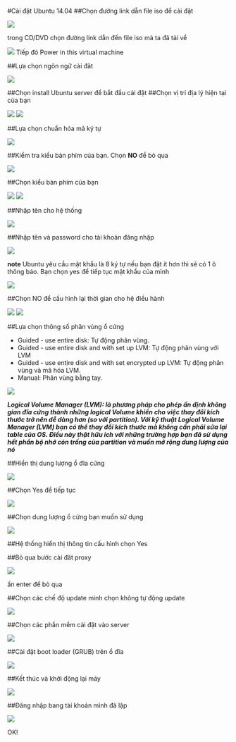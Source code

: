 #Cài đặt Ubuntu 14.04##Chọn đường link dẫn file iso để cài đặt <img src ="http://i.imgur.com/o8hWIn8.png">trong CD/DVD chọn đường link dẫn đến file iso mà ta đã tải về <img src="http://i.imgur.com/r8NhUFK.png">Tiếp đó Power in this virtual machine##Lựa chọn ngôn ngữ cài đăt<img src="http://i.imgur.com/W8O3RUd.png">##Chọn install Ubuntu server để bắt đầu cài đặt ##Chọn vị trí địa lý hiện tại của bạn <img src="http://i.imgur.com/DON9Dwj.png"><img src="http://i.imgur.com/HKZ3j0I.png">##Lựa chọn chuẩn hóa mã ký tự <img src="http://i.imgur.com/YL6bZ9h.png">##Kiểm tra kiểu bàn phím của bạn. Chọn **NO** để bỏ qua <img src="http://i.imgur.com/n7ycIzW.png">##Chọn kiểu bàn phím của bạn <img src="http://i.imgur.com/uY8AIOq.png"><img src="http://i.imgur.com/jB241qo.png">##Nhập tên cho hệ thống <img src="http://i.imgur.com/ApVTTRb.png">##Nhập tên và password cho tài khoản đăng nhập <img src="http://i.imgur.com/VvCxwwc.png">**note** Ubuntu yêu cầu mật khẩu là 8 ký tự nếu bạn đặt ít hơn thì sẽ có 1 ô thông báo. Bạn chọn yes để tiếp tục mật khẩu của mình<img src="http://i.imgur.com/oumqujN.png">##Chọn NO để cấu hình lại thời gian cho hệ điều hành <img src ="http://i.imgur.com/jwGtMJp.png"><img src="http://i.imgur.com/qzHCdaW.png">##Lựa chọn thông số phân vùng ổ  cứng - Guided - use entire disk: Tự động phân vùng.- Guided - use entire disk and with set up LVM: Tự động phân vùng với LVM- Guided - use entire disk and with set encrypted up LVM: Tự động phân vùng và mã hóa LVM.- Manual: Phân vùng bằng tay.<img src="http://i.imgur.com/RnTbaaf.png"> ***Logical Volume Manager (LVM): là phương pháp cho phép ấn định không gian đĩa cứng thành những logical Volume khiến cho việc thay đổi kích thước trở nên dễ dàng hơn (so với partition). Với kỹ thuật Logical Volume Manager (LVM) bạn có thể thay đổi kích thước mà không cần phải sửa lại table của OS. Điều này thật hữu ich với những trường hợp bạn đã sử dụng hết phần bộ nhớ còn trống của partition và muốn mở rộng dung lượng của nó***##Hiển thị dung lượng ổ đĩa cứng<img src="http://i.imgur.com/XFLhmwl.png">##Chọn Yes để tiếp tục <img src="http://i.imgur.com/5yhK7RM.png">##Chọn dung lượng ổ cứng bạn muốn sử dụng<img src="http://i.imgur.com/OpOzODK.png">##Hệ thống hiển thị thông tin cấu hình chọn Yes##Bỏ qua bước cài đăt proxy<img src="http://i.imgur.com/xCQbe0H.png">ấn enter để bỏ qua ##Chọn các chế độ update mình chọn không tự động update<img src="http://i.imgur.com/xbFQ9pd.png">##Chọn các phần mềm cài đặt vào server<img src="http://i.imgur.com/41DSYWn.png">##Cài đặt boot loader (GRUB) trên ổ đĩa<img src="http://i.imgur.com/2haMKgH.png">##Kết thúc và khởi động lại máy <img src="http://i.imgur.com/5jB2ZtT.png">##Đăng nhập bang tài khoản mình đã lập <img src="http://i.imgur.com/yDFwSEe.png"> OK!